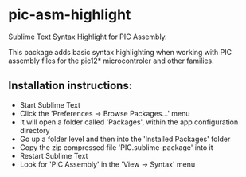 pic-asm-highlight
=================

Sublime Text Syntax Highlight for PIC Assembly.

This package adds basic syntax highlighting when working with PIC assembly files for the pic12* microcontroler and other families.


Installation instructions:
--------------------------

- Start Sublime Text
- Click the 'Preferences -> Browse Packages…' menu
- It will open a folder called 'Packages', within the app configuration directory
- Go up a folder level and then into the 'Installed Packages' folder
- Copy the zip compressed file 'PIC.sublime-package' into it
- Restart Sublime Text
- Look for 'PIC Assembly' in the 'View -> Syntax' menu
